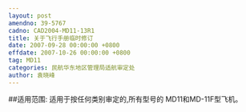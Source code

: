 ```yaml
---
layout: post
amendno: 39-5767
cadno: CAD2004-MD11-13R1
title: 关于飞行手册临时修订
date: 2007-09-28 00:00:00 +0800
effdate: 2007-10-26 00:00:00 +0800
tag: MD11
categories: 民航华东地区管理局适航审定处
author: 袁晓峰
---
```


##适用范围:
适用于按任何类别审定的,所有型号的 MD11和MD-11F型飞机。

